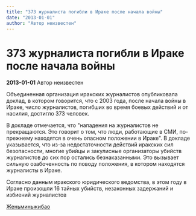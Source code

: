 ```yaml
---
title: "373 журналиста погибли в Ираке после начала войны"
date: "2013-01-01"
author: "Автор неизвестен"
---
```


# 373 журналиста погибли в Ираке после начала войны

**2013-01-01** Автор неизвестен

Oбъединенная организация иракских журналистов опубликовала доклад, в котором говорится, что с 2003 года, после начала войны в Ираке, число журналистов, погибших во время боевых действий и от насилия, достигло 373 человек.

В докладе отмечается, что "нападения на журналистов не прекращаются. Это говорит о том, что люди, работающие в СМИ, по- прежнему находятся в очень опасном положении в Ираке". В докладе указывается, что из-за недостаточности действий иракских сил безопасности, многие убийцы и закулисные организаторы убийств журналистов до сих пор остались безнаказанными. Это вызывает сильную озабоченность по поводу положения, в котором находятся журналисты в Ираке.

Согласно данным иракского юридического ведомства, в этом году в Ираке произошли 16 тайных убийств, незаконных задержаний и избиений журналистов

[Женьминьжибао](http://russian.people.com.cn/31520/8075023.html)